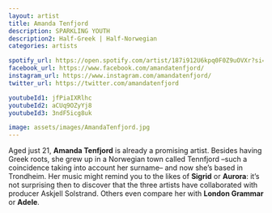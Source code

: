 ```yaml
---
layout: artist
title: Amanda Tenfjord
description: SPARKLING YOUTH
description2: Half-Greek | Half-Norwegian
categories: artists

spotify_url: https://open.spotify.com/artist/187i912U6kpq0F0Z9uOVXr?si=xiClFp7BTBqA-QIyDD0Wbg
facebook_url: https://www.facebook.com/amandatenfjord/
instagram_url: https://www.instagram.com/amandatenfjord/
twitter_url: https://twitter.com/amandatenfjord

youtubeId1: jfPiaIXRlhc
youtubeId2: aCUq9OZyYj8
youtubeId3: 3ndF5icg8uk

image: assets/images/AmandaTenfjord.jpg
---
```


Aged just 21, **Amanda Tenfjord** is already a promising artist. Besides having Greek roots, she grew up in a Norwegian town called Tennfjord –such a coincidence taking into account her surname– and now she’s based in Trondheim. Her music might remind you to the likes of **Sigrid** or **Aurora**: it’s not surprising then to discover that the three artists have collaborated with producer Askjell Solstrand. Others even compare her with **London Grammar** or **Adele**. 
